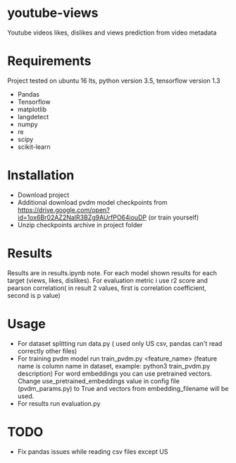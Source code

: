 # youtube-views
Youtube videos likes, dislikes and views prediction from video metadata
# Requirements
Project tested on ubuntu 16 lts, python version 3.5, tensorflow version 1.3
* Pandas
* Tensorflow
* matplotlib
* langdetect
* numpy
* re
* scipy
* scikit-learn
# Installation
* Download project
* Additional download pvdm model checkpoints from https://drive.google.com/open?id=1ox6Br02AZ2NaIR3BZg9AUrfPO64jouDP (or train yourself)
* Unzip checkpoints archive in project folder
# Results
Results are in results.ipynb note. For each model shown results for each target (views, likes, dislikes). For evaluation metric i use r2 score and pearson correlation( in result 2 values, first is correlation coefficient, second is p value)
# Usage
* For dataset splitting run data.py ( used only US csv, pandas can't read correctly other files)
* For training pvdm model run train_pvdm.py <feature_name> (feature name is column name in dataset, example: python3 train_pvdm.py description)
    For word embeddings you can use pretrained vectors. Change use_pretrained_embeddings value in config file (pvdm_params.py) to True and vectors from embedding_filename will be used.
* For results run evaluation.py
# TODO
* Fix pandas issues while reading csv files except US


